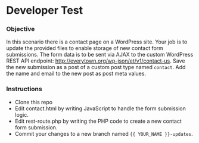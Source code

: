 # Developer Test

### Objective
In this scenario there is a contact page on a WordPress site. Your job is to update the provided files to enable storage of new contact form submissions. The form data is to be sent via AJAX to the custom WordPress REST API endpoint: http://everytown.org/wp-json/et/v1/contact-us. Save the new submission as a post of a custom post type named `contact`. Add the name and email to the new post as post meta values.

### Instructions
- Clone this repo
- Edit contact.html by writing JavaScript to handle the form submission logic.
- Edit rest-route.php by writing the PHP code to create a new contact form submission.
- Commit your changes to a new branch named `{{ YOUR_NAME }}-updates`.